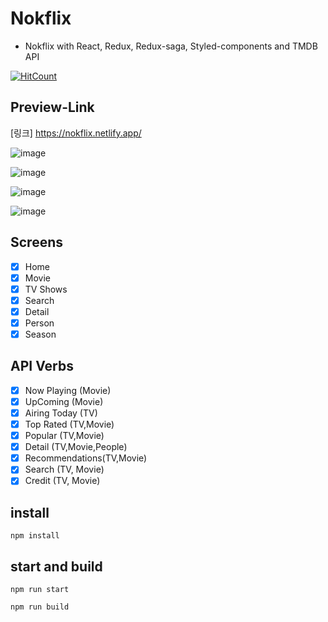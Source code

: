 # Nokflix

- Nokflix with React, Redux, Redux-saga, Styled-components and TMDB API

[![HitCount](http://hits.dwyl.com/leye195/Nokflix.svg)](http://hits.dwyl.com/leye195/Nokflix)

## Preview-Link

[링크] https://nokflix.netlify.app/

![image](https://github.com/user-attachments/assets/3ce2d402-f313-4dcf-8474-d9fbc3c4c2f8)

![image](https://github.com/user-attachments/assets/9508b568-8951-4bc5-853a-421909f33d10)

![image](https://github.com/user-attachments/assets/3fdce0e0-a727-4926-95af-80dd3221c983)

![image](https://github.com/user-attachments/assets/9562b007-e9f7-4b7b-9789-f8873bffe1de)

## Screens

- [x] Home
- [x] Movie
- [x] TV Shows
- [x] Search
- [x] Detail
- [x] Person
- [x] Season

## API Verbs

- [x] Now Playing (Movie)
- [x] UpComing (Movie)
- [x] Airing Today (TV)
- [x] Top Rated (TV,Movie)
- [x] Popular (TV,Movie)
- [x] Detail (TV,Movie,People)
- [x] Recommendations(TV,Movie)
- [x] Search (TV, Movie)
- [x] Credit (TV, Movie)

## install

```
npm install
```

## start and build

```
npm run start

npm run build
```
